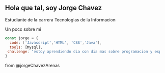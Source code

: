 <h2> Hola que tal, soy Jorge Chavez </h2>
Estudiante de la carrera Tecnologias de la Informacion

<p> Un poco sobre mi </p>

```javascript
const jorge = {
  code: ['Javascript','HTML', 'CSS','Java'], 
  tools: [Mysql],
 challenge: 'estoy aprendiendo dia con dia mas sobre programacion y espero llegar a realizar muchos proyectos.. '
}
```
from @jorgeChavezArenas

